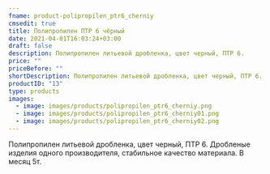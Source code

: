 ```yaml
---
fname: product-polipropilen_ptr6_cherniy
cmsedit: true
title: Полипропилен ПТР 6 чёрный
date: 2021-04-01T16:03:24+03:00
draft: false
description: Полипропилен литьевой дробленка, цвет черный, ПТР 6.
price: ""
priceBefore: ""
shortDescription: Полипропилен литьевой дробленка, цвет черный, ПТР 6.
productID: "13"
type: products
images:
  - image: images/products/polipropilen_ptr6_cherniy.png
  - image: images/products/polipropilen_ptr6_cherniy01.png
  - image: images/products/polipropilen_ptr6_cherniy02.png
---
```


Полипропилен литьевой дробленка, цвет черный, ПТР 6. Дробленые изделия одного производителя, стабильное качество материала. В месяц 5т.
